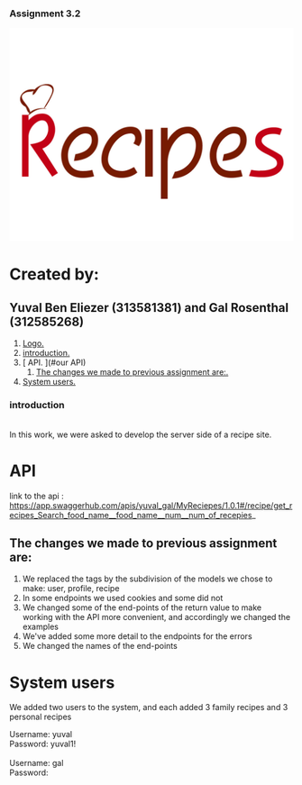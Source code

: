 ### Assignment 3.2
<a name="logo"></a>

![logo](logo.jpg)
# Created by:
## Yuval Ben Eliezer (313581381) and Gal Rosenthal (312585268)

1. [ Logo. ](#logo)
1. [introduction. ](#introduction)
1. [ API. ](#our API)
    1. [ The changes we made to previous assignment are:. ](#changes)
1. [ System users. ](#users)

<a name="introduction"></a>
### introduction
<br>
In this work, we were asked to develop the server side of a recipe site.

<a name="our API"></a>
# API
 link to the api : https://app.swaggerhub.com/apis/yuval_gal/MyReciepes/1.0.1#/recipe/get_recipes_Search_food_name__food_name__num__num_of_recepies_

<a name="changes"></a>
## The changes we made to previous assignment are:
1. We replaced the tags by the subdivision of the models we chose to make: user, profile, recipe
2. In some endpoints we used cookies and some did not
3. We changed some of the end-points of the return value to make working with the API more convenient, and accordingly we changed the examples
4. We've added some more detail to the endpoints for the errors
5. We changed the names of the end-points
 
<a name="users"></a>
# System users
We added two users to the system, and each added 3 family recipes and 3 personal recipes

Username: yuval
<br>
Password: yuval1!
<br>
<br>
Username: gal
<br>
Password:
